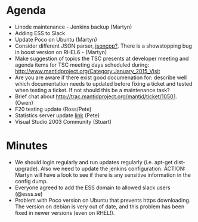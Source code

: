 Agenda
======
* Linode maintenance - Jenkins backup (Martyn)
* Adding ESS to Slack
* Update Poco on Ubuntu (Martyn)
* Consider different JSON parser, [jsoncpp?](https://github.com/open-source-parsers/jsoncpp). There is a showstopping bug in boost version on RHEL6 - (Martyn)
* Make suggestion of topics the TSC presents at developer meeting and agenda items for TSC meeting days scheduled during: http://www.mantidproject.org/Category:January_2015_Visit 
* Are you are aware if there exist good documenation for: describe well which documentation needs to updated before fixing a ticket and tested when testing a ticket. If not should this be a maintenance task?
* Brief chat about http://trac.mantidproject.org/mantid/ticket/10501. (Owen)
* F20 testing update (Ross/Pete)
* Statistics server update [link](http://django-mantid.rhcloud.com/) (Pete)
* Visual Studio 2003 Community (Stuart)

Minutes
=======
 * We should login regularly and run updates regularly (i.e. apt-get dist-upgrade).  Also we need to update the jenkins configuration.  ACTION: Martyn will have a look to see if there is any sensitive information in the config dump.
 * Everyone agreed to add the ESS domain to allowed slack users (@esss.se)
 * Problem with Poco version on Ubuntu that prevents https downloading.  The version on debian is very out of date, and this problem has been fixed in newer versions (even on RHEL!).
